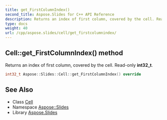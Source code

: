```yaml
---
title: get_FirstColumnIndex()
second_title: Aspose.Slides for C++ API Reference
description: Returns an index of first column, covered by the cell. Read-only int32_t.
type: docs
weight: 40
url: /cpp/aspose.slides/cell/get_firstcolumnindex/
---
```

## Cell::get_FirstColumnIndex() method


Returns an index of first column, covered by the cell. Read-only **int32_t**.

```cpp
int32_t Aspose::Slides::Cell::get_FirstColumnIndex() override
```

## See Also

* Class [Cell](./)
* Namespace [Aspose::Slides](../)
* Library [Aspose.Slides](../../)